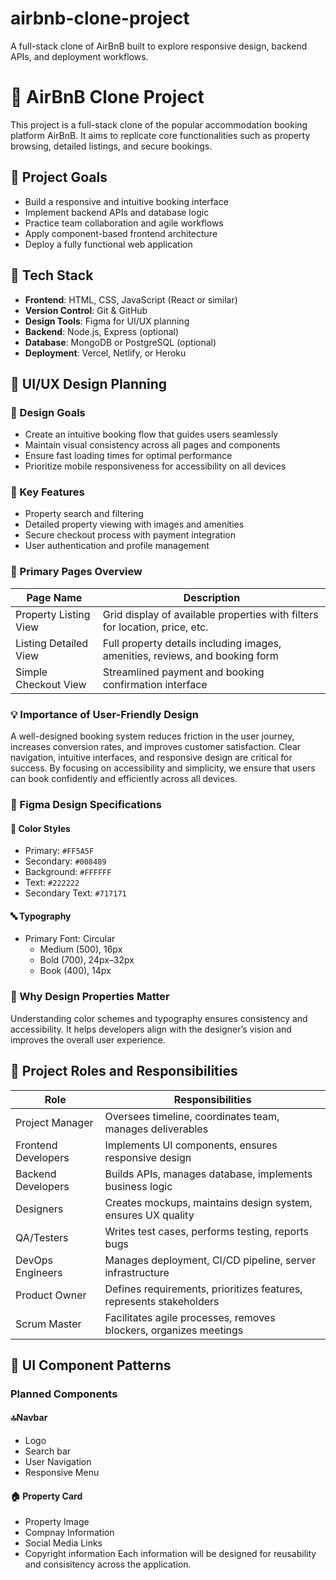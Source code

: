 # airbnb-clone-project
A full-stack clone of AirBnB built to explore responsive design, backend APIs, and deployment workflows.
# 🏡 AirBnB Clone Project

This project is a full-stack clone of the popular accommodation booking platform AirBnB. It aims to replicate core functionalities such as property browsing, detailed listings, and secure bookings.

## 🎯 Project Goals
- Build a responsive and intuitive booking interface
- Implement backend APIs and database logic
- Practice team collaboration and agile workflows
- Apply component-based frontend architecture
- Deploy a fully functional web application

## 🧰 Tech Stack
- **Frontend**: HTML, CSS, JavaScript (React or similar)
- **Version Control**: Git & GitHub
- **Design Tools**: Figma for UI/UX planning
- **Backend**: Node.js, Express (optional)
- **Database**: MongoDB or PostgreSQL (optional)
- **Deployment**: Vercel, Netlify, or Heroku
## 🎨 UI/UX Design Planning

### 🏁 Design Goals
- Create an intuitive booking flow that guides users seamlessly
- Maintain visual consistency across all pages and components
- Ensure fast loading times for optimal performance
- Prioritize mobile responsiveness for accessibility on all devices

### 🌟 Key Features
- Property search and filtering
- Detailed property viewing with images and amenities
- Secure checkout process with payment integration
- User authentication and profile management

### 📄 Primary Pages Overview

| Page Name              | Description                                                                 |
|------------------------|-----------------------------------------------------------------------------|
| Property Listing View  | Grid display of available properties with filters for location, price, etc. |
| Listing Detailed View  | Full property details including images, amenities, reviews, and booking form|
| Simple Checkout View   | Streamlined payment and booking confirmation interface                      |

### 💡 Importance of User-Friendly Design
A well-designed booking system reduces friction in the user journey, increases conversion rates, and improves customer satisfaction. Clear navigation, intuitive interfaces, and responsive design are critical for success. By focusing on accessibility and simplicity, we ensure that users can book confidently and efficiently across all devices.
### 🎨 Figma Design Specifications

#### 🎨 Color Styles
- Primary: `#FF5A5F`
- Secondary: `#008489`
- Background: `#FFFFFF`
- Text: `#222222`
- Secondary Text: `#717171`

#### 🔤 Typography
- Primary Font: Circular
  - Medium (500), 16px
  - Bold (700), 24px–32px
  - Book (400), 14px

### 🧠 Why Design Properties Matter
Understanding color schemes and typography ensures consistency and accessibility. It helps developers align with the designer’s vision and improves the overall user experience.
## 👥 Project Roles and Responsibilities

| Role              | Responsibilities                                                                 |
|-------------------|----------------------------------------------------------------------------------|
| Project Manager   | Oversees timeline, coordinates team, manages deliverables                        |
| Frontend Developers | Implements UI components, ensures responsive design                            |
| Backend Developers | Builds APIs, manages database, implements business logic                        |
| Designers         | Creates mockups, maintains design system, ensures UX quality                     |
| QA/Testers        | Writes test cases, performs testing, reports bugs                                |
| DevOps Engineers  | Manages deployment, CI/CD pipeline, server infrastructure                        |
| Product Owner     | Defines requirements, prioritizes features, represents stakeholders              |
| Scrum Master      | Facilitates agile processes, removes blockers, organizes meetings                |

## 🧩 UI Component Patterns
### Planned Components
####  🔝Navbar
- Logo
- Search bar
- User Navigation
- Responsive Menu
#### 🏠 Property Card
- Property Image
- Compnay Information
- Social Media Links
- Copyright information
Each information will be designed for reusability and consisitency across the application.

